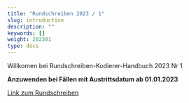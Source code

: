 ```yaml
---
title: "Rundschreiben 2023 / 1"
slug: introduction
description: ""
keywords: []
weight: 202301
type: docs
---
```



Willkomen bei Rundschreiben-Kodierer-Handbuch 2023 Nr 1
  
**Anzuwenden bei Fällen mit Austrittsdatum ab 01.01.2023**
  
<a href="https://www.bfs.admin.ch/bfs/de/home/statistiken/gesundheit/nomenklaturen/medkk/instrumente-medizinische-kodierung.assetdetail.23769623.html"
   target="_blank"
   rel="noopener noreferrer">
    Link zum Rundschreiben
</a>



